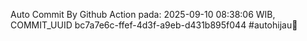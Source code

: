 Auto Commit By Github Action pada: 2025-09-10 08:38:06 WIB, COMMIT_UUID bc7a7e6c-ffef-4d3f-a9eb-d431b895f044 #autohijau🗿
